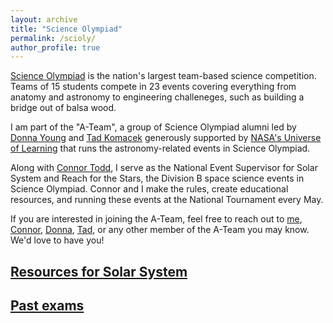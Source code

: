 ```yaml
---
layout: archive
title: "Science Olympiad"
permalink: /scioly/
author_profile: true
---
```


[Science Olympiad](https://www.soinc.org/) is the nation's largest team-based science competition. Teams of 15 students compete in 23 events covering everything from anatomy and astronomy to engineering challeneges, such as building a bridge out of balsa wood.

I am part of the "A-Team", a group of Science Olympiad alumni led by [Donna Young](https://www.linkedin.com/in/donna-lee-young-35b3ba78/) and [Tad Komacek](https://sites.google.com/umd.edu/tkomacek/) generously supported by [NASA's Universe of Learning](https://www.universe-of-learning.org/) that runs the astronomy-related events in Science Olympiad.

Along with [Connor Todd](https://www.linkedin.com/in/connor-todd-548467171/), I serve as the National Event Supervisor for Solar System and Reach for the Stars, the Division B space science events in Science Olympiad. Connor and I make the rules, create educational resources, and running these events at the National Tournament every May.

If you are interested in joining the A-Team, feel free to reach out to [me](mailto:adityashah108@gmail.com), [Connor](mailto:cwtodd@umich.edu), [Donna](mailto:dlyoung.nso@gmail.com), [Tad](mailto:tkomacek@umd.edu), or any other member of the A-Team you may know. We'd love to have you!

## [Resources for Solar System](https://adi1008.github.io/scioly/solar-system)

## [Past exams](https://adi1008.github.io/scioly/past-exams)
